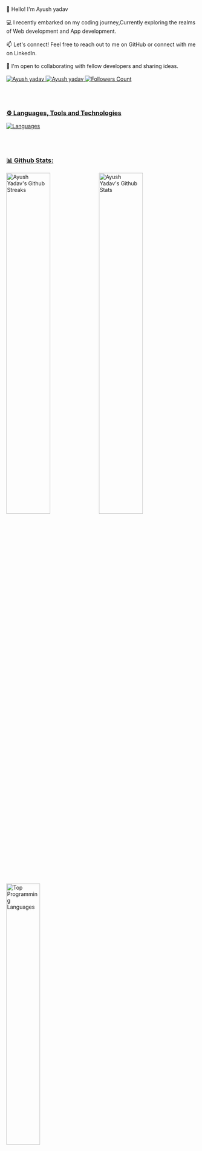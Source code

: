 <p>
    <br>
    👋 Hello! I'm Ayush yadav <br>
    <br>
    💻 I recently embarked on my coding journey,Currently exploring the realms of Web development and App development.  <br>
    <br>
    📫 Let's connect! Feel free to reach out to me on GitHub or connect with me on LinkedIn.<br>
     <br>
    🚀 I'm open to collaborating with fellow developers and sharing ideas.<br>
    <br>
    <a href="https://ayush215mb.vercel.app/'>Click on this text to see my portfolio</a>
</p>

<p align="center">
    <img src="https://komarev.com/ghpvc/?username=ayush215mb" alt="Ayush yadav">
    <img src="https://wakatime.com/badge/user/018e1e9b-fa9a-4c57-9db2-00aca6031ace.svg" alt="Ayush yadav" />
    <img src="https://img.shields.io/github/followers/ayush215mb?label=Follow&style=social" alt="Followers Count">
</p>

<br><br>

### ⚙️ Languages, Tools and Technologies
<img src="https://skillicons.dev/icons?i=html,css,js,c,cpp" alt="Languages">

<br><br>

### 📊 Github Stats:
<p>
    <img src="https://github-readme-streak-stats.herokuapp.com/?user=ayush215mb&theme=midnight-purple"
        alt="Ayush Yadav's Github Streaks" width="48%" align="left">
    <img src="https://github-readme-stats.vercel.app/api?username=ayush215mb&theme=midnight-purple&show_icons=true&rank_icon=github&hide=prs,issues"
        alt="Ayush Yadav's Github Stats" width="48%" align="left">
    <img src="https://github-readme-stats.vercel.app/api/top-langs/?username=ayush215mb&theme=midnight-purple"
        alt="Top Programming Languages" width="42%" align="top-right">
</p>

<br>
<img src="https://github-readme-activity-graph.vercel.app/graph?username=ayush215mb" alt="ayush215mb" width="92%"
    align="center" />
<br><br>

### 🗼 Connect With Me:
<p align="center">
    <a href="https://www.linkedin.com/in/ayush215mb/" target="_blank"> <img
            src="https://media.giphy.com/media/QhPL2mdDVzeuHiRcIw/giphy.gif" height="110px" /> </a>
   <a href="https://www.instagram.com/ayush215mb?igsh=MWk4OGRtMW11Mzl0aA==" target="_blank"> <img
                src="https://media.giphy.com/media/v1.Y2lkPTc5MGI3NjExNXI3cWQ3dWw5cHlwcGRubmhldmoycHg2dzR2cmE3dnB5d2xkNTl3MiZlcD12MV9pbnRlcm5hbF9naWZfYnlfaWQmY3Q9cw/ZYPv7y2G1AFcb29lHm/giphy.gif" height="100px" /> </a>
</p>


